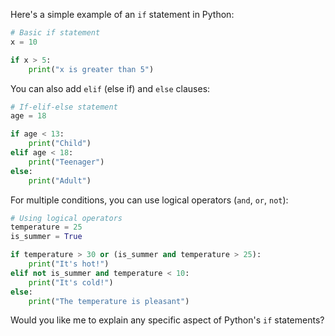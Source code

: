 Here's a simple example of an `if` statement in Python:

```python
# Basic if statement
x = 10

if x > 5:
    print("x is greater than 5")
```

You can also add `elif` (else if) and `else` clauses:

```python
# If-elif-else statement
age = 18

if age < 13:
    print("Child")
elif age < 18:
    print("Teenager")
else:
    print("Adult")
```

For multiple conditions, you can use logical operators (`and`, `or`, `not`):

```python
# Using logical operators
temperature = 25
is_summer = True

if temperature > 30 or (is_summer and temperature > 25):
    print("It's hot!")
elif not is_summer and temperature < 10:
    print("It's cold!")
else:
    print("The temperature is pleasant")
```

Would you like me to explain any specific aspect of Python's `if` statements?
